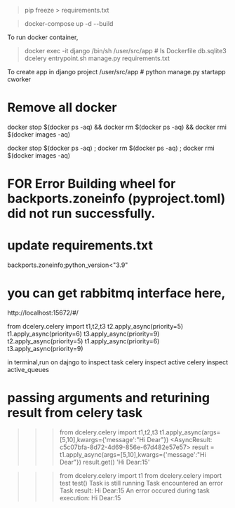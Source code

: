  > pip freeze > requirements.txt

 > docker-compose up -d --build

 To run docker container,
 > docker exec -it django /bin/sh
 > /user/src/app # ls
Dockerfile        db.sqlite3        dcelery           entrypoint.sh     manage.py         requirements.txt

 To create app in django project
/user/src/app # python manage.py startapp cworker

# Remove all docker
docker stop $(docker ps -aq) && docker rm $(docker ps -aq) && docker rmi $(docker images -aq)

 docker stop $(docker ps -aq) ; docker rm $(docker ps -aq) ; docker rmi $(docker images -aq)

# FOR Error Building wheel for backports.zoneinfo (pyproject.toml) did not run successfully.
# update requirements.txt
 backports.zoneinfo;python_version<"3.9"

 # you can get rabbitmq interface here,
 http://localhost:15672/#/


 from dcelery.celery import t1,t2,t3
 t2.apply_async(priority=5)
 t1.apply_async(priority=6)
 t3.apply_async(priority=9)
 t2.apply_async(priority=5)
 t1.apply_async(priority=6)
 t3.apply_async(priority=9)

in terminal,run on dajngo to inspect task
celery inspect active
celery inspect active_queues

# passing arguments and returining result from celery task
>>> from dcelery.celery import t1,t2,t3
>>> t1.apply_async(args=[5,10],kwargs={'message':"Hi Dear"})
<AsyncResult: c5c07bfa-8d72-4d69-856e-67d482e57e57>
>>> result = t1.apply_async(args=[5,10],kwargs={'message':"Hi Dear"})
>>> result.get()
'Hi Dear:15'

>>> from dcelery.celery import t1
>>> from dcelery.celery import test
>>> test()
Task is still running
Task encountered an error
Task result:  Hi Dear:15
An error occured during task execution:  Hi Dear:15
